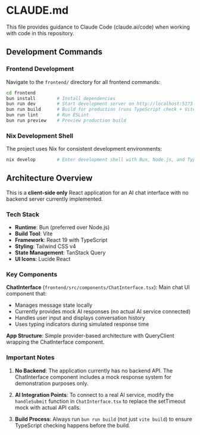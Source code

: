 # CLAUDE.md

This file provides guidance to Claude Code (claude.ai/code) when working with code in this repository.

## Development Commands

### Frontend Development
Navigate to the `frontend/` directory for all frontend commands:

```bash
cd frontend
bun install        # Install dependencies
bun run dev        # Start development server on http://localhost:5173
bun run build      # Build for production (runs TypeScript check + Vite build)
bun run lint       # Run ESLint
bun run preview    # Preview production build
```

### Nix Development Shell
The project uses Nix for consistent development environments:
```bash
nix develop        # Enter development shell with Bun, Node.js, and TypeScript tools
```

## Architecture Overview

This is a **client-side only** React application for an AI chat interface with no backend server currently implemented.

### Tech Stack
- **Runtime**: Bun (preferred over Node.js)
- **Build Tool**: Vite
- **Framework**: React 19 with TypeScript
- **Styling**: Tailwind CSS v4
- **State Management**: TanStack Query
- **UI Icons**: Lucide React

### Key Components

**ChatInterface** (`frontend/src/components/ChatInterface.tsx`): Main chat UI component that:
- Manages message state locally
- Currently provides mock AI responses (no actual AI service connected)
- Handles user input and displays conversation history
- Uses typing indicators during simulated response time

**App Structure**: Simple provider-based architecture with QueryClient wrapping the ChatInterface component.

### Important Notes

1. **No Backend**: The application currently has no backend API. The ChatInterface component includes a mock response system for demonstration purposes only.

2. **AI Integration Points**: To connect to a real AI service, modify the `handleSubmit` function in `ChatInterface.tsx` to replace the setTimeout mock with actual API calls.

3. **Build Process**: Always run `bun run build` (not just `vite build`) to ensure TypeScript checking happens before the build.